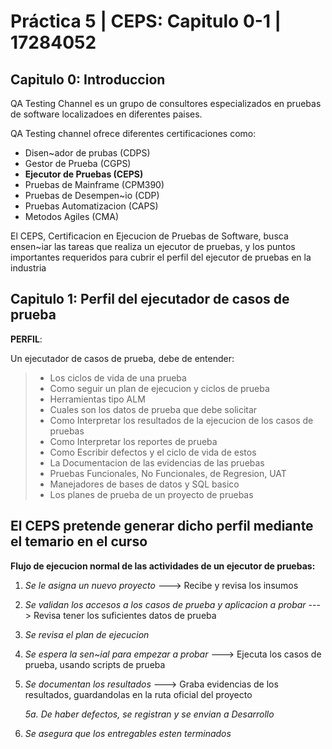 # Práctica 5 | CEPS: Capitulo 0-1 | 17284052

## Capitulo 0: Introduccion
QA Testing Channel es un grupo de consultores especializados en pruebas de software localizadoes en diferentes paises.

QA Testing channel ofrece diferentes certificaciones como:

- Disen~ador de prubas (CDPS)
- Gestor de Prueba (CGPS)
- **Ejecutor de Pruebas (CEPS)**
- Pruebas de Mainframe (CPM390)
- Pruebas de Desempen~io (CDP)
- Pruebas Automatizacion (CAPS)
- Metodos Agiles (CMA)

El CEPS, Certificacion en Ejecucion de Pruebas de Software, busca ensen~iar las tareas que realiza un ejecutor de pruebas, y los puntos importantes requeridos 
para cubrir el perfil del ejecutor de pruebas en la industria

## Capitulo 1: Perfil del ejecutador de casos de prueba
**PERFIL**:

Un ejecutador de casos de prueba, debe de entender:
> - Los ciclos de vida de una prueba
> - Como seguir un plan de ejecucion y ciclos de prueba
> - Herramientas tipo ALM
> - Cuales son los datos de prueba que debe solicitar
> - Como Interpretar los resultados de la ejecucion de los casos de pruebas
> - Como Interpretar los reportes de prueba
> - Como Escribir defectos y el ciclo de vida de estos
> - La Documentacion de las evidencias de las pruebas
> - Pruebas Funcionales, No Funcionales, de Regresion, UAT
> - Manejadores de bases de datos y SQL basico
> - Los planes de prueba de un proyecto de pruebas


El CEPS pretende generar dicho perfil mediante el temario en el curso
---
**Flujo de ejecucion normal de las actividades de un ejecutor de pruebas:**

1. _Se le asigna un nuevo proyecto_ ---> Recibe y revisa los insumos
2. *Se validan los accesos a los casos de prueba y aplicacion a probar* ---> Revisa tener los suficientes datos de prueba
3. *Se revisa el plan de ejecucion*
4. *Se espera la sen~ial para empezar a probar* ---> Ejecuta los casos de prueba, usando scripts de prueba
5. *Se documentan los resultados* ---> Graba evidencias de los resultados, guardandolas en la ruta oficial del proyecto
   
   *5a. De haber defectos, se registran y se envian a Desarrollo*
6. *Se asegura que los entregables esten terminados*

